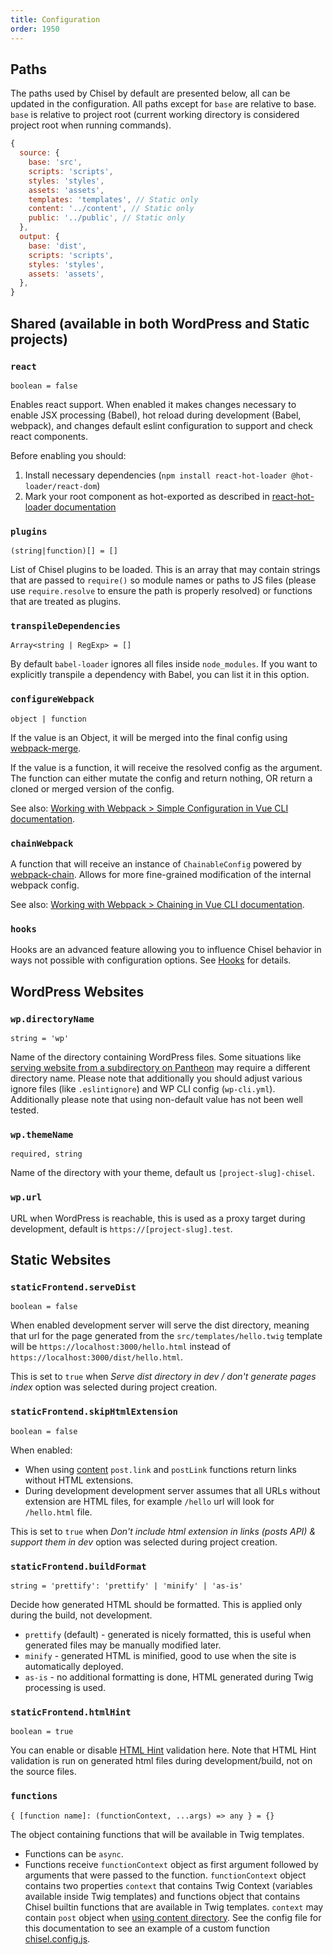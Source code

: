 ```yaml
---
title: Configuration
order: 1950
---
```


## Paths

The paths used by Chisel by default are presented below, all can be updated in the configuration. All paths except for `base` are relative to base. `base` is relative to project root (current working directory is considered project root when running commands).

```js
{
  source: {
    base: 'src',
    scripts: 'scripts',
    styles: 'styles',
    assets: 'assets',
    templates: 'templates', // Static only
    content: '../content', // Static only
    public: '../public', // Static only
  },
  output: {
    base: 'dist',
    scripts: 'scripts',
    styles: 'styles',
    assets: 'assets',
  },
}
```

## Shared (available in both WordPress and Static projects)

<!-- ### `` -->

### `react`

`boolean = false`

Enables react support. When enabled it makes changes necessary to enable JSX processing (Babel), hot reload during development (Babel, webpack), and changes default eslint configuration to support and check react components.

Before enabling you should:

1. Install necessary dependencies (`npm install react-hot-loader @hot-loader/react-dom`)
1. Mark your root component as hot-exported as described in [react-hot-loader documentation](https://github.com/gaearon/react-hot-loader#getting-started)

### `plugins`

`(string|function)[] = []`

List of Chisel plugins to be loaded. This is an array that may contain strings that are passed to `require()` so module names or paths to JS files (please use `require.resolve` to ensure the path is properly resolved) or functions that are treated as plugins.

### `transpileDependencies`

`Array<string | RegExp> = []`

By default `babel-loader` ignores all files inside `node_modules`. If you want to explicitly transpile a dependency with Babel, you can list it in this option.

### `configureWebpack`

`object | function`

If the value is an Object, it will be merged into the final config using [webpack-merge](https://github.com/survivejs/webpack-merge).

If the value is a function, it will receive the resolved config as the argument. The function can either mutate the config and return nothing, OR return a cloned or merged version of the config.

See also: [Working with Webpack > Simple Configuration in Vue CLI documentation](https://cli.vuejs.org/guide/webpack.html#simple-configuration).

### `chainWebpack`

A function that will receive an instance of `ChainableConfig` powered by [webpack-chain](https://github.com/neutrinojs/webpack-chain). Allows for more fine-grained modification of the internal webpack config.

See also: [Working with Webpack > Chaining in Vue CLI documentation](https://cli.vuejs.org/guide/webpack.html#chaining-advanced).

### `hooks`

Hooks are an advanced feature allowing you to influence Chisel behavior in ways not possible with configuration options. See [Hooks](./configuration/hooks) for details.

## WordPress Websites

<!-- ### `` -->

### `wp.directoryName`

`string = 'wp'`

Name of the directory containing WordPress files. Some situations like [serving website from a subdirectory on Pantheon](https://pantheon.io/docs/nested-docroot/) may require a different directory name. Please note that additionally you should adjust various ignore files (like `.eslintignore`) and WP CLI config (`wp-cli.yml`). Additionally please note that using non-default value has not been well tested.

### `wp.themeName`

`required, string`

Name of the directory with your theme, default us `[project-slug]-chisel`.

### `wp.url`

URL when WordPress is reachable, this is used as a proxy target during development, default is `https://[project-slug].test`.

## Static Websites

<!-- ### `` -->

### `staticFrontend.serveDist`

`boolean = false`

When enabled development server will serve the dist directory, meaning that url for the page generated from the `src/templates/hello.twig` template will be `https://localhost:3000/hello.html` instead of `https://localhost:3000/dist/hello.html`.

This is set to `true` when _Serve dist directory in dev / don't generate pages index_ option was selected during project creation.

### `staticFrontend.skipHtmlExtension`

`boolean = false`

When enabled:

- When using [content](/docs/development/static-content) `post.link` and `postLink` functions return links without HTML extensions.
- During development development server assumes that all URLs without extension are HTML files, for example `/hello` url will look for `/hello.html` file.

This is set to `true` when _Don't include html extension in links (posts API) & support them in dev_ option was selected during project creation.

### `staticFrontend.buildFormat`

`string = 'prettify': 'prettify' | 'minify' | 'as-is'`

Decide how generated HTML should be formatted. This is applied only during the build, not development.

- `prettify` (default) - generated is nicely formatted, this is useful when generated files may be manually modified later.
- `minify` - generated HTML is minified, good to use when the site is automatically deployed.
- `as-is` - no additional formatting is done, HTML generated during Twig processing is used.

### `staticFrontend.htmlHint`

`boolean = true`

You can enable or disable [HTML Hint](https://htmlhint.com/) validation here. Note that HTML Hint validation is run on generated html files during development/build, not on the source files.

### `functions`

`{ [function name]: (functionContext, ...args) => any } = {}`

The object containing functions that will be available in Twig templates.

- Functions can be `async`.
- Functions receive `functionContext` object as first argument followed by arguments that were passed to the function. `functionContext` object contains two properties `context` that contains Twig Context (variables available inside Twig templates) and functions object that contains Chisel builtin functions that are available in Twig templates. `context` may contain `post` object when [using content directory](/docs/development/static-content). See the config file for this documentation to see an example of a custom function [chisel.config.js](https://github.com/xfiveco/generator-chisel/tree/master/docs/chisel.config.js#L80).
